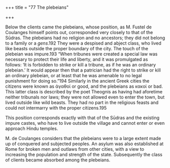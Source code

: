 +++
title = "77 The plebeians"

+++

Below the clients came the plebeians, whose position, as M. Fustel de Coulanges himself points out, corresponded very closely to that of the Sūdras. The plebeians had no religion and no ancestors; they did not belong to a family or a *gens*.192 They were a despised and abject class, who lived like beasts outside the proper boundary of the city. The touch of the plebeian was impure.193 “When tribunes were created a special law was necessary to protect their life and liberty, and it was promulgated as follows: ‘It is forbidden to strike or kill a tribune, as if he was an ordinary plebeian.’ It would appear then that a patrician had the right to strike or kill an ordinary plebeian, or at least that he was amenable to no legal punishment for doing so.”194 Similarly in the ancient Greek cities the citizens were known as ἀγαθοί or good, and the plebeians as κακοί or bad. This latter class is described by the poet Theognis as having had aforetime neither tribunals nor laws; they were not allowed even to enter the town, but lived outside like wild beasts. They had no part in the religious feasts and could not intermarry with the proper citizens.195 

This position corresponds exactly with that of the Sūdras and the existing impure castes, who have to live outside the village and cannot enter or even approach Hindu temples. 

M. de Coulanges considers that the plebeians were to a large extent made up of conquered and subjected peoples. An asylum was also established at Rome for broken men and outlaws from other cities, with a view to increasing the population and strength of the state. Subsequently the class of clients became absorbed among the plebeians. 

